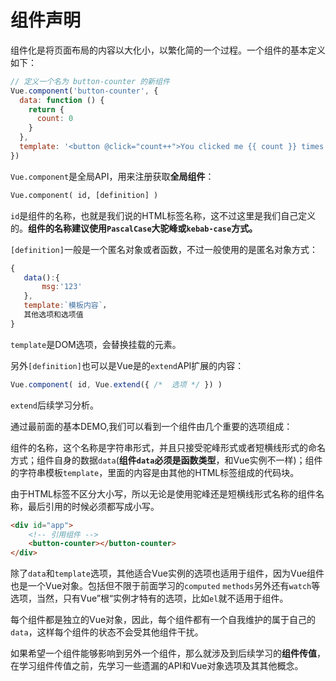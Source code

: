 # 组件声明

组件化是将页面布局的内容以大化小，以繁化简的一个过程。一个组件的基本定义如下：

```javascript
// 定义一个名为 button-counter 的新组件
Vue.component('button-counter', {
  data: function () {
    return {
      count: 0
    }
  },
  template: '<button @click="count++">You clicked me {{ count }} times.</button>'
})
```

`Vue.component`是全局API，用来注册获取**全局组件**：

```html
Vue.component( id, [definition] )
```

`id`是组件的名称，也就是我们说的HTML标签名称，这不过这里是我们自己定义的。**组件的名称建议使用`PascalCase`大驼峰或`kebab-case`方式。**

`[definition]`一般是一个匿名对象或者函数，不过一般使用的是匿名对象方式：

```javascript
{
   data():{
       msg:'123'
   },
   template:`模板内容`，
   其他选项和选项值
}
```

`template`是DOM选项，会替换挂载的元素。

另外`[definition]`也可以是Vue是的`extend`API扩展的内容：

```javascript
Vue.component( id, Vue.extend({ /*  选项 */ }) )
```

`extend`后续学习分析。

通过最前面的基本DEMO,我们可以看到一个组件由几个重要的选项组成：

组件的名称，这个名称是字符串形式，并且只接受驼峰形式或者短横线形式的命名方式；组件自身的数据`data`(**组件`data`必须是函数类型**，和Vue实例不一样)；组件的字符串模板`template`，里面的内容是由其他的HTML标签组成的代码块。

由于HTML标签不区分大小写，所以无论是使用驼峰还是短横线形式名称的组件名称，最后引用的时候必须都写成小写。

```html
<div id="app">
    <!-- 引用组件 -->
	<button-counter></button-counter>
</div>
```

除了`data`和`template`选项，其他适合Vue实例的选项也适用于组件，因为Vue组件也是一个Vue对象。包括但不限于前面学习的`computed` `methods`另外还有`watch`等选项，当然，只有Vue”根“实例才特有的选项，比如`el`就不适用于组件。

每个组件都是独立的Vue对象，因此，每个组件都有一个自我维护的属于自己的`data`，这样每个组件的状态不会受其他组件干扰。

如果希望一个组件能够影响到另外一个组件，那么就涉及到后续学习的**组件传值**，在学习组件传值之前，先学习一些遗漏的API和Vue对象选项及其其他概念。